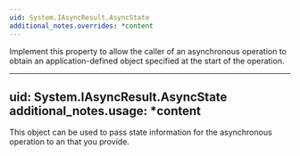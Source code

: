```yaml
---
uid: System.IAsyncResult.AsyncState
additional_notes.overrides: *content
---
```


<p>Implement this property to allow the caller of an asynchronous operation to obtain an application-defined object specified at the start of the operation.</p>


---
uid: System.IAsyncResult.AsyncState
additional_notes.usage: *content
---

<p>This object can be used to pass state information for the asynchronous operation to an <xref href="System.AsyncCallback"></xref> that you provide.</p>



